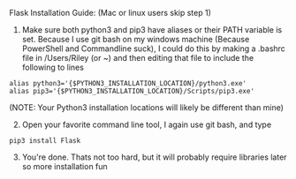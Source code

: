 Flask Installation Guide:
(Mac or linux users skip step 1)
1. Make sure both python3 and pip3 have aliases or their PATH variable is set. Because I use git bash on my windows machine (Because PowerShell and Commandline suck), I could do this by making a .bashrc file in /Users/Riley (or ~) and then editing that file to include the following to lines
```
alias python3='{$PYTHON3_INSTALLATION_LOCATION}/python3.exe'
alias pip3='{$PYTHON3_INSTALLATION_LOCATION}/Scripts/pip3.exe'
```
(NOTE: Your Python3 installation locations will likely be different than mine)

2. Open your favorite command line tool, I again use git bash, and type
```
pip3 install Flask
```

3. You're done. Thats not too hard, but it will probably require libraries later so more installation fun
